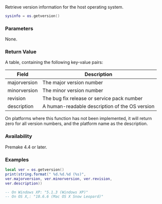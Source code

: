 Retrieve version information for the host operating system.

```lua
sysinfo = os.getversion()
```

### Parameters ###

None.

### Return Value ###

A table, containing the following key-value pairs:

| Field         | Description                                       |
|---------------|---------------------------------------------------|
| majorversion  | The major version number                          |
| minorversion  | The minor version number                          |
| revision      | The bug fix release or service pack number        |
| description   | A human-readable description of the OS version    |

On platforms where this function has not been implemented, it will return zero for all version numbers, and the platform name as the description.


### Availability ###

Premake 4.4 or later.


### Examples ###

```lua
local ver = os.getversion()
print(string.format(" %d.%d.%d (%s)",
ver.majorversion, ver.minorversion, ver.revision,
ver.description))

-- On Windows XP: "5.1.3 (Windows XP)"
-- On OS X,: "10.6.6 (Mac OS X Snow Leopard)"
```
